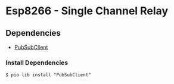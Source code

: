 # Esp8266 - Single Channel Relay

## Dependencies

- [PubSubClient](https://platformio.org/lib/show/89/PubSubClient)

### Install Dependencies

```
$ pio lib install "PubSubClient"
```

